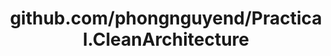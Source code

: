 ---
layout: post
title: github.com/phongnguyend/Practical.CleanArchitecture
categories: link
tags: [انگلیسی, برنامه‌نویسی]
---